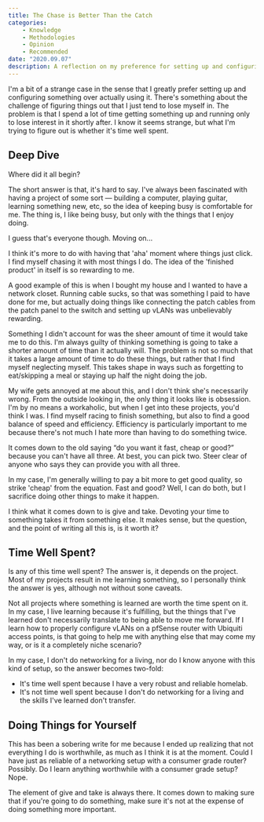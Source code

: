 ```yaml
---
title: The Chase is Better Than the Catch
categories:
    - Knowledge
    - Methodologies
    - Opinion
    - Recommended
date: "2020.09.07"
description: A reflection on my preference for setting up and configuring projects over using them, and whether that time is well spent.
---
```


I'm a bit of a strange case in the sense that I greatly prefer setting up and configuring something over actually using it. There's something about the challenge of figuring things out that I just tend to lose myself in. The problem is that I spend a lot of time getting something up and running only to lose interest in it shortly after. I know it seems strange, but what I'm trying to figure out is whether it's time well spent.

<!-- more -->

## Deep Dive

Where did it all begin?

The short answer is that, it's hard to say. I've always been fascinated with having a project of some sort — building a computer, playing guitar, learning something new, etc, so the idea of keeping busy is comfortable for me. The thing is, I like being busy, but only with the things that I enjoy doing.

I guess that's everyone though. Moving on...

I think it's more to do with having that 'aha' moment where things just click. I find myself chasing it with most things I do. The idea of the 'finished product' in itself is so rewarding to me.

A good example of this is when I bought my house and I wanted to have a network closet. Running cable sucks, so that was something I paid to have done for me, but actually doing things like connecting the patch cables from the patch panel to the switch and setting up vLANs was unbelievably rewarding.

Something I didn't account for was the sheer amount of time it would take me to do this. I'm always guilty of thinking something is going to take a shorter amount of time than it actually will. The problem is not so much that it takes a large amount of time to do these things, but rather that I find myself neglecting myself. This takes shape in ways such as forgetting to eat/skipping a meal or staying up half the night doing the job.

My wife gets annoyed at me about this, and I don't think she's necessarily wrong. From the outside looking in, the only thing it looks like is obsession. I'm by no means a workaholic, but when I get into these projects, you'd think I was. I find myself racing to finish something, but also to find a good balance of speed and efficiency. Efficiency is particularly important to me because there's not much I hate more than having to do something twice.

It comes down to the old saying “do you want it fast, cheap or good?” because you can't have all three. At best, you can pick two. Steer clear of anyone who says they can provide you with all three.

In my case, I'm generally willing to pay a bit more to get good quality, so strike 'cheap' from the equation. Fast and good? Well, I can do both, but I sacrifice doing other things to make it happen.

I think what it comes down to is give and take. Devoting your time to something takes it from something else. It makes sense, but the question, and the point of writing all this is, is it worth it?

## Time Well Spent?

Is any of this time well spent? The answer is, it depends on the project. Most of my projects result in me learning something, so I personally think the answer is yes, although not without sone caveats.

Not all projects where something is learned are worth the time spent on it. In my case, I live learning because it's fulfilling, but the things that I've learned don't necessarily translate to being able to move me forward. If I learn how to properly configure vLANs on a pfSense router with Ubiquiti access points, is that going to help me with anything else that may come my way, or is it a completely niche scenario?

In my case, I don't do networking for a living, nor do I know anyone with this kind of setup, so the answer becomes two-fold:

* It's time well spent because I have a very robust and reliable homelab.
* It's not time well spent because I don't do networking for a living and the skills I've learned don't transfer.

## Doing Things for Yourself

This has been a sobering write for me because I ended up realizing that not everything I do is worthwhile, as much as I think it is at the moment. Could I have just as reliable of a networking setup with a consumer grade router? Possibly. Do I learn anything worthwhile with a consumer grade setup? Nope.

The element of give and take is always there. It comes down to making sure that if you're going to do something, make sure it's not at the expense of doing something more important.
